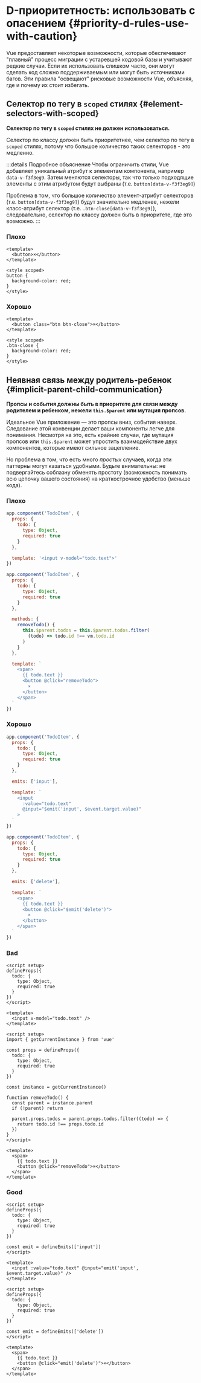 # D-приоритетность: использовать с опасением {#priority-d-rules-use-with-caution}

Vue предоставляет некоторые возможности, которые обеспечивают "плавный" процесс миграции с устаревшей кодовой базы и учитывают редкие случаи. Если их использовать слишком часто, они могут сделать код сложно поддерживаемым или могут быть источниками багов. Эти правила "освещают" рисковые возможности Vue, объясняя, где и почему их стоит избегать.

## Селектор по тегу в `scoped` стилях {#element-selectors-with-scoped}

**Селектор по тегу в `scoped` стилях не должен использоваться.**

Селектор по классу должен быть приоритетнее, чем селектор по тегу в `scoped` стилях, потому что большое количество таких селекторов - это медленно.

:::details Подробное объяснение
Чтобы ограничить стили, Vue добавляет уникальный атрибут к элементам компонента, например `data-v-f3f3eg9`. Затем меняются селекторы, так что только подходящие элементы с этим атрибутом будут выбраны (т.е. `button[data-v-f3f3eg9]`)

Проблема в том, что большое количество элемент-атрибут селекторов (т.е. `button[data-v-f3f3eg9]`) будут значительно медленее, нежели класс-атрибут селектор (т.е. `.btn-close[data-v-f3f3eg9]`), следовательно, селектор по классу должен быть в приоритете, где это возможно.
:::

<div class="style-example style-example-bad">
<h3>Плохо</h3>

```vue-html
<template>
  <button>×</button>
</template>

<style scoped>
button {
  background-color: red;
}
</style>
```

</div>

<div class="style-example style-example-good">
<h3>Хорошо</h3>

```vue-html
<template>
  <button class="btn btn-close">×</button>
</template>

<style scoped>
.btn-close {
  background-color: red;
}
</style>
```

</div>

## Неявная связь между родитель-ребенок {#implicit-parent-child-communication}

**Пропсы и события должны быть в приоритете для связи между родителем и ребенком, нежели `this.$parent` или мутация пропсов.**

Идеальное Vue приложение — это пропсы вниз, события наверх. Следование этой конвенции делает ваши компоненты легче для понимания. Несмотря на это, есть крайние случаи, где мутация пропсов или `this.$parent` может упростить взаимодействие двух компонентов, которые имеют сильное зацепление.

Но проблема в том, что есть много _простых_ случаев, когда эти паттерны могут казаться удобными. Будьте внимательны: не подвергайтесь соблазну обменять простоту (возможность понимать всю цепочку вашего состояния) на краткострочное удобство (меньше кода).

<div class="options-api">

<div class="style-example style-example-bad">
<h3>Плохо</h3>

```js
app.component('TodoItem', {
  props: {
    todo: {
      type: Object,
      required: true
    }
  },

  template: '<input v-model="todo.text">'
})
```

```js
app.component('TodoItem', {
  props: {
    todo: {
      type: Object,
      required: true
    }
  },

  methods: {
    removeTodo() {
      this.$parent.todos = this.$parent.todos.filter(
        (todo) => todo.id !== vm.todo.id
      )
    }
  },

  template: `
    <span>
      {{ todo.text }}
      <button @click="removeTodo">
        ×
      </button>
    </span>
  `
})
```

</div>

<div class="style-example style-example-good">
<h3>Хорошо</h3>

```js
app.component('TodoItem', {
  props: {
    todo: {
      type: Object,
      required: true
    }
  },

  emits: ['input'],

  template: `
    <input
      :value="todo.text"
      @input="$emit('input', $event.target.value)"
    >
  `
})
```

```js
app.component('TodoItem', {
  props: {
    todo: {
      type: Object,
      required: true
    }
  },

  emits: ['delete'],

  template: `
    <span>
      {{ todo.text }}
      <button @click="$emit('delete')">
        ×
      </button>
    </span>
  `
})
```

</div>

</div>

<div class="composition-api">

<div class="style-example style-example-bad">
<h3>Bad</h3>

```vue
<script setup>
defineProps({
  todo: {
    type: Object,
    required: true
  }
})
</script>

<template>
  <input v-model="todo.text" />
</template>
```

```vue
<script setup>
import { getCurrentInstance } from 'vue'

const props = defineProps({
  todo: {
    type: Object,
    required: true
  }
})

const instance = getCurrentInstance()

function removeTodo() {
  const parent = instance.parent
  if (!parent) return

  parent.props.todos = parent.props.todos.filter((todo) => {
    return todo.id !== props.todo.id
  })
}
</script>

<template>
  <span>
    {{ todo.text }}
    <button @click="removeTodo">×</button>
  </span>
</template>
```

</div>

<div class="style-example style-example-good">
<h3>Good</h3>

```vue
<script setup>
defineProps({
  todo: {
    type: Object,
    required: true
  }
})

const emit = defineEmits(['input'])
</script>

<template>
  <input :value="todo.text" @input="emit('input', $event.target.value)" />
</template>
```

```vue
<script setup>
defineProps({
  todo: {
    type: Object,
    required: true
  }
})

const emit = defineEmits(['delete'])
</script>

<template>
  <span>
    {{ todo.text }}
    <button @click="emit('delete')">×</button>
  </span>
</template>
```

</div>

</div>
